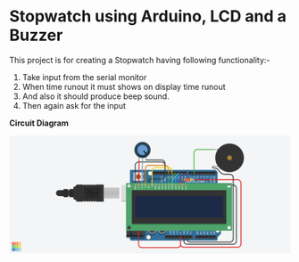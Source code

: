 # Stopwatch using Arduino, LCD and a Buzzer

This project is for creating a Stopwatch having following functionality:-
1.  Take input from the serial monitor
2.  When time runout it must shows on display time runout
3.  And also it should produce beep sound.
4.  Then again ask for the input

<b>Circuit Diagram</b>

<img src="stopwatch.png">
